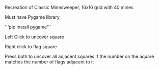 Recreation of Classic Minesweeper, 16x16 grid with 40 mines


Must have Pygame library

'''pip install pygame'''

Left Click to uncover square

Right click to flag square

Press both to uncover all adjacent squares if the number on the aquare matches the number of flags adjacent to it
